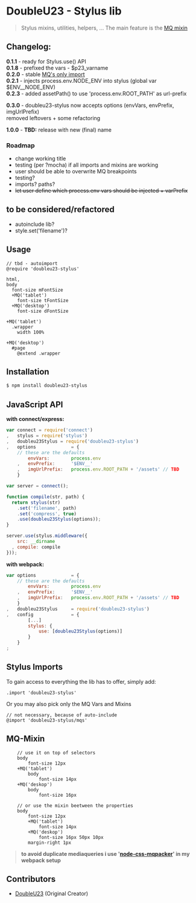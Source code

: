 # DoubleU23 - Stylus lib  
> Stylus mixins, utilities, helpers, ...
The main feature is the [MQ mixin](#mq-mixin)


## Changelog:
**0.1.1** - ready for Stylus.use() API  
**0.1.8** - prefixed the vars - $p23_varname  
**0.2.0** - stable [MQ's only import](#stylus-imports)  
**0.2.1** - injects process.env.NODE_ENV into stylus (global var $ENV__NODE_ENV)  
**0.2.3** - added assetPath() to use 'process.env.ROOT_PATH' as url-prefix  

**0.3.0** - doubleu23-stylus now accepts options (envVars, envPrefix, imgUrlPrefix)  
removed leftovers + some refactoring  

**1.0.0** - **TBD:** release with new (final) name

### Roadmap
* change working title
* testing (per ?mocha) if all imports and mixins are working  
* user should be able to overwrite MQ breakpoints  
* testing?  
* imports? paths?
* ~~let user define which process.env vars should be injected + varPrefix~~

## to be considered/refactored
* autoinclude lib?
* style.set('filename')?

## Usage
```Stylus
// tbd - autoimport
@require 'doubleu23-stylus'

html,
body
  font-size mFontSize
  +MQ('tablet')
    font-size tFontSize
  +MQ('desktop')
    font-size dFontSize

+MQ('tablet')
  .wrapper
    width 100%

+MQ('desktop')
  #page
    @extend .wrapper
```

## Installation

```bash
$ npm install doubleu23-stylus
```

## JavaScript API

__with connect/express:__
```javascript
var connect = require('connect')
,   stylus = require('stylus')
,   doubleu23Stylus = require('doubleu23-stylus')
,   options             = {
    // these are the defaults
        envVars:        process.env
    ,   envPrefix:      '$ENV__'
    ,   imgUrlPrefix:   process.env.ROOT_PATH + '/assets' // TBD
    }

var server = connect();

function compile(str, path) {
  return stylus(str)
	.set('filename', path)
	.set('compress', true)
	.use(doubleu23Stylus(options));
}

server.use(stylus.middleware({
	src: __dirname
  , compile: compile
}));
```

__with webpack:__
```javascript
var options             = {
    // these are the defaults
        envVars:        process.env
    ,   envPrefix:      '$ENV__'
    ,   imgUrlPrefix:   process.env.ROOT_PATH + '/assets' // TBD
    }
,   doubleu23Stylus     = require('doubleu23-stylus')
,	config              = {
		[...]
		stylus: {
			use: [doubleu23Stylus(options)]
		}
	}
;
```

## Stylus Imports  
To gain access to everything the lib has to offer, simply add:  
  ```stylus
  .import 'doubleu23-stylus'
  ```
  Or you may also pick only the MQ Vars and Mixins

  ```stylus
  // not necessary, because of auto-include
  @import 'doubleu23-stylus/mqs'
  ```

## MQ-Mixin
```stylus
	// use it on top of selectors
	body
		font-size 12px
	+MQ('tablet')
		body
			font-size 14px
	+MQ('deskop')
		body
			font-size 16px

	// or use the mixin beetween the properties
	body
		font-size 12px
		+MQ('tablet')
			font-size 14px
		+MQ('deskop')
			font-size 16px 50px 10px
		margin-right 1px
```
> **to avoid duplicate mediaqueries i use '[node-css-mqpacker](https://github.com/hail2u/node-css-mqpacker)' in my webpack setup**

## Contributors
  - [DoubleU23](https://github.com/DoubleU23) (Original Creator)
